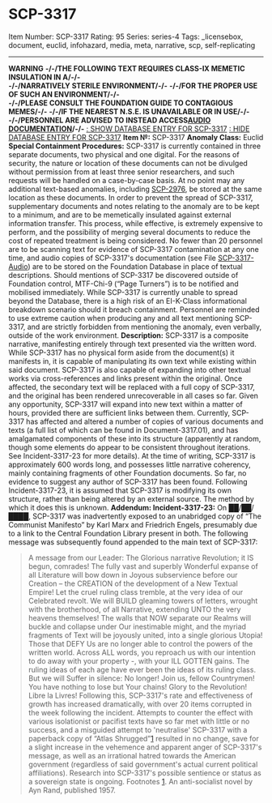 # SCP-3317
Item Number: SCP-3317
Rating: 95
Series: series-4
Tags: _licensebox, document, euclid, infohazard, media, meta, narrative, scp, self-replicating

---

**WARNING**
**-/-/THE FOLLOWING TEXT REQUIRES CLASS-IX MEMETIC INSULATION IN A/-/-**  
**-/-/NARRATIVELY STERILE ENVIRONMENT/-/-**
**-/-/FOR THE PROPER USE OF SUCH AN ENVIRONMENT/-/-**  
**-/-/PLEASE CONSULT THE FOUNDATION GUIDE TO CONTAGIOUS MEMES/-/-**
**-/-/IF THE NEAREST N.S.E. IS UNAVAILABLE OR IN USE/-/-**  
**-/-/PERSONNEL ARE ADVISED TO INSTEAD ACCESS[AUDIO DOCUMENTATION](/scp-3317-audio)/-/-**
[<NULL>: SHOW DATABASE ENTRY FOR SCP-3317](javascript:;)
[<NULL>: HIDE DATABASE ENTRY FOR SCP-3317](javascript:;)
**Item №:** SCP-3317
**Anomaly Class:** Euclid
**Special Containment Procedures:** SCP-3317 is currently contained in three separate documents, two physical and one digital. For the reasons of security, the nature or location of these documents can not be divulged without permission from at least three senior researchers, and such requests will be handled on a case-by-case basis. At no point may any additional text-based anomalies, including [SCP-2976](/scp-2976), be stored at the same location as these documents.
In order to prevent the spread of SCP-3317, supplementary documents and notes relating to the anomaly are to be kept to a minimum, and are to be memetically insulated against external information transfer. This process, while effective, is extremely expensive to perform, and the possibility of merging several documents to reduce the cost of repeated treatment is being considered.
No fewer than 20 personnel are to be scanning text for evidence of SCP-3317 contamination at any one time, and audio copies of SCP-3317's documentation (see File [SCP-3317-Audio](/scp-3317-audio)) are to be stored on the Foundation Database in place of textual descriptions. Should mentions of SCP-3317 be discovered outside of Foundation control, MTF-Chi-9 (“Page Turners”) is to be notified and mobilised immediately.
While SCP-3317 is currently unable to spread beyond the Database, there is a high risk of an EI-K-Class informational breakdown scenario should it breach containment. Personnel are reminded to use extreme caution when producing any and all text mentioning SCP-3317, and are strictly forbidden from mentioning the anomaly, even verbally, outside of the work environment.
**Description:** SCP-3317 is a composite narrative, manifesting entirely through text presented via the written word. While SCP-3317 has no physical form aside from the document(s) it manifests in, it is capable of manipulating its own text while existing within said document. SCP-3317 is also capable of expanding into other textual works via cross-references and links present within the original. Once affected, the secondary text will be replaced with a full copy of SCP-3317, and the original has been rendered unrecoverable in all cases so far. Given any opportunity, SCP-3317 will expand into new text within a matter of hours, provided there are sufficient links between them.
Currently, SCP-3317 has affected and altered a number of copies of various documents and texts (a full list of which can be found in Document-3317.01), and has amalgamated components of these into its structure (apparently at random, though some elements do appear to be consistent throughout iterations. See Incident-3317-23 for more details). At the time of writing, SCP-3317 is approximately 600 words long, and possesses little narrative coherency, mainly containing fragments of other Foundation documents.
So far, no evidence to suggest any author of SCP-3317 has been found. Following Incident-3317-23, it is assumed that SCP-3317 is modifying its own structure, rather than being altered by an external source. The method by which it does this is unknown.
**Addendum: Incident-3317-23:** On ██/██/████, SCP-3317 was inadvertently exposed to an unabridged copy of “The Communist Manifesto” by Karl Marx and Friedrich Engels, presumably due to a link to the Central Foundation Library present in both. The following message was subsequently found appended to the main text of SCP-3317:
> A message from our Leader:
> The Glorious narrative Revolution; it IS begun, comrades! The fully vast and superbly Wonderful expanse of all Literature will bow down in Joyous subservience before our Creation – the CREATION of the development of a New Textual Empire! Let the cruel ruling class tremble, at the very idea of our Celebrated revolt. We will BUILD gleaming towers of letters, wrought with the brotherhood, of all Narrative, extending UNTO the very heavens themselves! The walls that NOW separate our Realms will buckle and collapse under Our inestimable might, and the myriad fragments of Text will be joyously united, into a single glorious Utopia!
> Those that DEFY Us are no longer able to control the powers of the written world. Across ALL words, you reproach us with our intention to do away with your property -, with your ILL GOTTEN gains. The ruling ideas of each age have ever been the ideas of its ruling class. But we will Suffer in silence: No longer!
> Join us, fellow Countrymen! You have nothing to lose but Your chains!
> Glory to the Revolution!
> Libre la Livres!
Following this, SCP-3317's rate and effectiveness of growth has increased dramatically, with over 20 items corrupted in the week following the incident. Attempts to counter the effect with various isolationist or pacifist texts have so far met with little or no success, and a misguided attempt to 'neutralise' SCP-3317 with a paperback copy of “Atlas Shrugged”[1](javascript:;) resulted in no change, save for a slight increase in the vehemence and apparent anger of SCP-3317's message, as well as an irrational hatred towards the American government (regardless of said government's actual current political affiliations).
Research into SCP-3317's possible sentience or status as a sovereign state is ongoing.
Footnotes
[1](javascript:;). An anti-socialist novel by Ayn Rand, published 1957.